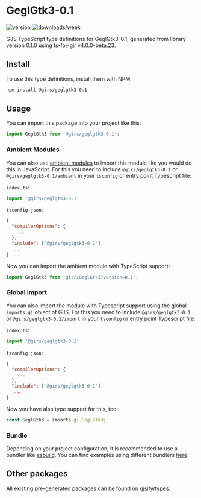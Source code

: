 
# GeglGtk3-0.1

![version](https://img.shields.io/npm/v/@girs/geglgtk3-0.1)
![downloads/week](https://img.shields.io/npm/dw/@girs/geglgtk3-0.1)


GJS TypeScript type definitions for GeglGtk3-0.1, generated from library version 0.1.0 using [ts-for-gir](https://github.com/gjsify/ts-for-gir) v4.0.0-beta.23.


## Install

To use this type definitions, install them with NPM:
```bash
npm install @girs/geglgtk3-0.1
```

## Usage

You can import this package into your project like this:
```ts
import GeglGtk3 from '@girs/geglgtk3-0.1';
```

### Ambient Modules

You can also use [ambient modules](https://github.com/gjsify/ts-for-gir/tree/main/packages/cli#ambient-modules) to import this module like you would do this in JavaScript.
For this you need to include `@girs/geglgtk3-0.1` or `@girs/geglgtk3-0.1/ambient` in your `tsconfig` or entry point Typescript file:

`index.ts`:
```ts
import '@girs/geglgtk3-0.1'
```

`tsconfig.json`:
```json
{
  "compilerOptions": {
    ...
  },
  "include": ["@girs/geglgtk3-0.1"],
  ...
}
```

Now you can import the ambient module with TypeScript support: 

```ts
import GeglGtk3 from 'gi://GeglGtk3?version=0.1';
```

### Global import

You can also import the module with Typescript support using the global `imports.gi` object of GJS.
For this you need to include `@girs/geglgtk3-0.1` or `@girs/geglgtk3-0.1/import` in your `tsconfig` or entry point Typescript file:

`index.ts`:
```ts
import '@girs/geglgtk3-0.1'
```

`tsconfig.json`:
```json
{
  "compilerOptions": {
    ...
  },
  "include": ["@girs/geglgtk3-0.1"],
  ...
}
```

Now you have also type support for this, too:

```ts
const GeglGtk3 = imports.gi.GeglGtk3;
```

### Bundle

Depending on your project configuration, it is recommended to use a bundler like [esbuild](https://esbuild.github.io/). You can find examples using different bundlers [here](https://github.com/gjsify/ts-for-gir/tree/main/examples).

## Other packages

All existing pre-generated packages can be found on [gjsify/types](https://github.com/gjsify/types).

